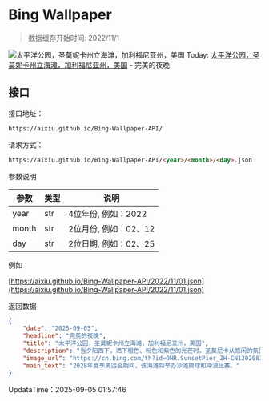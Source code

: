 # Bing Wallpaper

> 数据缓存开始时间: 2022/11/1

![太平洋公园，圣莫妮卡州立海滩，加利福尼亚州，美国](https://cn.bing.com/th?id=OHR.SunsetPier_ZH-CN1202083395_1920x1080.webp)
Today: [太平洋公园，圣莫妮卡州立海滩，加利福尼亚州，美国](https://cn.bing.com/th?id=OHR.SunsetPier_ZH-CN1202083395_1920x1080.webp) - 完美的夜晚

## 接口

接口地址：

```html
https://aixiu.github.io/Bing-Wallpaper-API/
```

请求方式：

```html
https://aixiu.github.io/Bing-Wallpaper-API/<year>/<month>/<day>.json
```

参数说明

| 参数 | 类型 | 说明 |
| - | - | - |
| year | str | 4位年份, 例如：2022 |
| month | str | 2位月份, 例如：02、12 |
| day | str | 2位日期, 例如：02、25 |

例如

[https://aixiu.github.io/Bing-Wallpaper-API/2022/11/01.json](https://aixiu.github.io/Bing-Wallpaper-API/2022/11/01.json)

返回数据

```json
{
    "date": "2025-09-05",
    "headline": "完美的夜晚",
    "title": "太平洋公园，圣莫妮卡州立海滩，加利福尼亚州，美国",
    "description": "当夕阳西下，洒下橙色、粉色和紫色的光芒时，圣莫尼卡从悠闲的氛围中转为灯火通明。真的！这片海滩拥有超过3英里的沙滩、一座历史悠久的码头，以及风景如画的太平洋海岸公路，不仅仅是一条美丽的海岸线。让我们先从沙滩说起。宽阔、洁净，无论是打排球还是悠闲地读一本好书，这里都是日光浴爱好者和沙堡建造者的理想之地。",
    "image_url": "https://cn.bing.com/th?id=OHR.SunsetPier_ZH-CN1202083395_1920x1080.webp",
    "main_text": "2028年夏季奥运会期间，该海滩将举办沙滩排球和冲浪比赛。"
}
```

UpdataTime：2025-09-05 01:57:46
